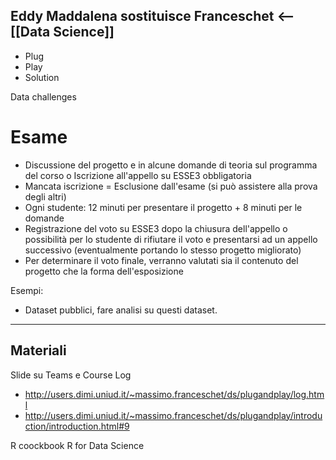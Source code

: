 Eddy Maddalena sostituisce Franceschet 
<-- [[Data Science]]
----

- Plug
- Play
- Solution

Data challenges

# Esame
-   ﻿﻿Discussione del progetto e in alcune domande di teoria sul programma del corso o Iscrizione all'appello su ESSE3 obbligatoria
-   ﻿﻿Mancata iscrizione = Esclusione dall'esame (si può assistere alla prova degli altri)
-   ﻿﻿Ogni studente: 12 minuti per presentare il progetto + 8 minuti per le domande
-   ﻿﻿Registrazione del voto su ESSE3 dopo la chiusura dell'appello o possibilità per lo studente di rifiutare il voto e presentarsi ad un appello successivo (eventualmente portando lo stesso progetto migliorato)
-   ﻿﻿Per determinare il voto finale, verranno valutati sia il contenuto del progetto che la forma dell'esposizione

Esempi: 
- Dataset pubblici, fare analisi su questi dataset. 

---
## Materiali
Slide su Teams e Course Log
- http://users.dimi.uniud.it/~massimo.franceschet/ds/plugandplay/log.html
- http://users.dimi.uniud.it/~massimo.franceschet/ds/plugandplay/introduction/introduction.html#9

R coockbook
R for Data Science
